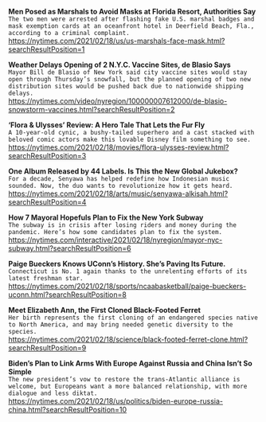 **Men Posed as Marshals to Avoid Masks at Florida Resort, Authorities Say**\
`The two men were arrested after flashing fake U.S. marshal badges and mask exemption cards at an oceanfront hotel in Deerfield Beach, Fla., according to a criminal complaint.`\
https://nytimes.com/2021/02/18/us/us-marshals-face-mask.html?searchResultPosition=1

**Weather Delays Opening of 2 N.Y.C. Vaccine Sites, de Blasio Says**\
`Mayor Bill de Blasio of New York said city vaccine sites would stay open through Thursday’s snowfall, but the planned opening of two new distribution sites would be pushed back due to nationwide shipping delays.`\
https://nytimes.com/video/nyregion/100000007612000/de-blasio-snowstorm-vaccines.html?searchResultPosition=2

**‘Flora & Ulysses’ Review: A Hero Tale That Lets the Fur Fly**\
`A 10-year-old cynic, a bushy-tailed superhero and a cast stacked with beloved comic actors make this lovable Disney film something to see.`\
https://nytimes.com/2021/02/18/movies/flora-ulysses-review.html?searchResultPosition=3

**One Album Released by 44 Labels. Is This the New Global Jukebox?**\
`For a decade, Senyawa has helped redefine how Indonesian music sounded. Now, the duo wants to revolutionize how it gets heard.`\
https://nytimes.com/2021/02/18/arts/music/senyawa-alkisah.html?searchResultPosition=4

**How 7 Mayoral Hopefuls Plan to Fix the New York Subway**\
`The subway is in crisis after losing riders and money during the pandemic. Here’s how some candidates plan to fix the system.`\
https://nytimes.com/interactive/2021/02/18/nyregion/mayor-nyc-subway.html?searchResultPosition=6

**Paige Bueckers Knows UConn’s History. She’s Paving Its Future.**\
`Connecticut is No. 1 again thanks to the unrelenting efforts of its latest freshman star.`\
https://nytimes.com/2021/02/18/sports/ncaabasketball/paige-bueckers-uconn.html?searchResultPosition=8

**Meet Elizabeth Ann, the First Cloned Black-Footed Ferret**\
`Her birth represents the first cloning of an endangered species native to North America, and may bring needed genetic diversity to the species.`\
https://nytimes.com/2021/02/18/science/black-footed-ferret-clone.html?searchResultPosition=9

**Biden’s Plan to Link Arms With Europe Against Russia and China Isn’t So Simple**\
`The new president’s vow to restore the trans-Atlantic alliance is welcome, but Europeans want a more balanced relationship, with more dialogue and less diktat.`\
https://nytimes.com/2021/02/18/us/politics/biden-europe-russia-china.html?searchResultPosition=10

